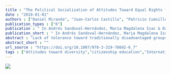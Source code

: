 ```yaml
---
title : "The Political Socialization of Attitudes Toward Equal Rights from a Comparative Perspective"
date : "2018-01-01"
authors : ["Daniel Miranda", "Juan-Carlos Castillo", "Patricio Cumsille"]
publication_types : ["6"]
publication : " In Andrés Sandoval-Hernández, Maria Magdalena Isac & Daniel Miranda: Teaching Tolerance in a Globalized World 103--123 . Cham: Springer International Publishing https://doi.org/10.1007/978-3-319-78692-6_7. ISBN: 978-3-319-78692-6"
publication_short : " In Andrés Sandoval-Hernández, Maria Magdalena Isac & Daniel Miranda: Teaching Tolerance in a Globalized World 103--123 . Cham: Springer International Publishing https://doi.org/10.1007/978-3-319-78692-6_7. ISBN: 978-3-319-78692-6"
abstract : "Lack of tolerance toward traditionally disadvantaged groups, such as immigrants, ethnic minorities and women, represents a growing challenge to contemporary democracies. Assuming that attitudes toward such social groups are at least partly learned during the political socialization of school-age children, this chapter explores individual differences in equal rights attitudes using data from the last International Civic and Citizenship Education Study (ICCS) 2009 on socioeconomic and demographic characteristics of eighth grade students from 38 countries. Using structural equations and multilevel models, the analysis estimates regression models using a set of measures, with family status being the main independent variable. The results show that there are large differences across countries regarding the level of inclusive attitudes, and that parental education and the number of books at home are relevant predictors of more inclusive attitudes of children in most of the countries analyzed; however, patterns differ by gender and immigrant groups. The findings are discussed, taking into account current and future political issues associated with migration and demands for equal rights."
abstract_short : ""
url_source : "https://doi.org/10.1007/978-3-319-78692-6_7"
tags : ["Attitudes toward diversity","citizenship education","International Civic and Citizenship Education Study (ICCS)","International large-scale assessments","Multilevel structural equation models"]
---
```

![](https://media.springernature.com/w306/springer-static/cover-hires/book/978-3-319-78692-6)
